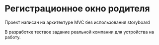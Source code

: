 # Регистрационное окно родителя

Проект написан на архитектуре MVC без использования storyboard 



В разработке тествое задание реальной компании для устройства на работу.
